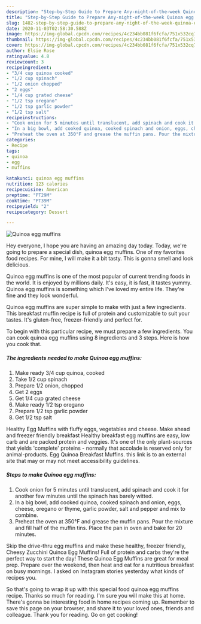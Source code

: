```yaml
---
description: "Step-by-Step Guide to Prepare Any-night-of-the-week Quinoa egg muffins"
title: "Step-by-Step Guide to Prepare Any-night-of-the-week Quinoa egg muffins"
slug: 1482-step-by-step-guide-to-prepare-any-night-of-the-week-quinoa-egg-muffins
date: 2020-11-03T02:58:30.588Z
image: https://img-global.cpcdn.com/recipes/4c234bb081f6fcfa/751x532cq70/quinoa-egg-muffins-recipe-main-photo.jpg
thumbnail: https://img-global.cpcdn.com/recipes/4c234bb081f6fcfa/751x532cq70/quinoa-egg-muffins-recipe-main-photo.jpg
cover: https://img-global.cpcdn.com/recipes/4c234bb081f6fcfa/751x532cq70/quinoa-egg-muffins-recipe-main-photo.jpg
author: Elsie Rose
ratingvalue: 4.8
reviewcount: 3
recipeingredient:
- "3/4 cup quinoa cooked"
- "1/2 cup spinach"
- "1/2 onion chopped"
- "2 eggs"
- "1/4 cup grated cheese"
- "1/2 tsp oregano"
- "1/2 tsp garlic powder"
- "1/2 tsp salt"
recipeinstructions:
- "Cook onion for 5 minutes until translucent, add spinach and cook it for another few minutes until the spinach has barely witted."
- "In a big bowl, add cooked quinoa, cooked spinach and onion, eggs, cheese, oregano or thyme, garlic powder, salt and pepper and mix to combine."
- "Preheat the oven at 350°F and grease the muffin pans. Pour the mixture and fill half of the muffin tins. Place the pan in oven and bake for 20 minutes."
categories:
- Recipe
tags:
- quinoa
- egg
- muffins

katakunci: quinoa egg muffins 
nutrition: 123 calories
recipecuisine: American
preptime: "PT29M"
cooktime: "PT39M"
recipeyield: "2"
recipecategory: Dessert

---
```



![Quinoa egg muffins](https://img-global.cpcdn.com/recipes/4c234bb081f6fcfa/751x532cq70/quinoa-egg-muffins-recipe-main-photo.jpg)

Hey everyone, I hope you are having an amazing day today. Today, we're going to prepare a special dish, quinoa egg muffins. One of my favorites food recipes. For mine, I will make it a bit tasty. This is gonna smell and look delicious.

Quinoa egg muffins is one of the most popular of current trending foods in the world. It is enjoyed by millions daily. It's easy, it is fast, it tastes yummy. Quinoa egg muffins is something which I've loved my entire life. They're fine and they look wonderful.

Quinoa egg muffins are super simple to make with just a few ingredients. This breakfast muffin recipe is full of protein and customizable to suit your tastes. It&#39;s gluten-free, freezer-friendly and perfect for.


To begin with this particular recipe, we must prepare a few ingredients. You can cook quinoa egg muffins using 8 ingredients and 3 steps. Here is how you cook that.

<!--inarticleads1-->

##### The ingredients needed to make Quinoa egg muffins:

1. Make ready 3/4 cup quinoa, cooked
1. Take 1/2 cup spinach
1. Prepare 1/2 onion, chopped
1. Get 2 eggs
1. Get 1/4 cup grated cheese
1. Make ready 1/2 tsp oregano
1. Prepare 1/2 tsp garlic powder
1. Get 1/2 tsp salt


Healthy Egg Muffins with fluffy eggs, vegetables and cheese. Make ahead and freezer friendly breakfast Healthy breakfast egg muffins are easy, low carb and are packed protein and veggies. It&#39;s one of the only plant-sources that yields &#39;complete&#39; proteins - normally that accolade is reserved only for animal-products. Egg Quinoa Breakfast Muffins. this link is to an external site that may or may not meet accessibility guidelines. 

<!--inarticleads2-->

##### Steps to make Quinoa egg muffins:

1. Cook onion for 5 minutes until translucent, add spinach and cook it for another few minutes until the spinach has barely witted.
1. In a big bowl, add cooked quinoa, cooked spinach and onion, eggs, cheese, oregano or thyme, garlic powder, salt and pepper and mix to combine.
1. Preheat the oven at 350°F and grease the muffin pans. Pour the mixture and fill half of the muffin tins. Place the pan in oven and bake for 20 minutes.


Skip the drive-thru egg muffins and make these healthy, freezer friendly, Cheesy Zucchini Quinoa Egg Muffins! Full of protein and carbs they&#39;re the perfect way to start the day! These Quinoa Egg Muffins are great for meal prep. Prepare over the weekend, then heat and eat for a nutritious breakfast on busy mornings. I asked on Instagram stories yesterday what kinds of recipes you. 

So that's going to wrap it up with this special food quinoa egg muffins recipe. Thanks so much for reading. I'm sure you will make this at home. There's gonna be interesting food in home recipes coming up. Remember to save this page on your browser, and share it to your loved ones, friends and colleague. Thank you for reading. Go on get cooking!
